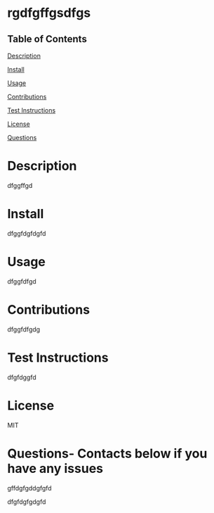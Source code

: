 
# rgdfgffgsdfgs


## Table of Contents
[Description](#-description)

[Install](#-install)

[Usage](#-usage)

[Contributions](#-contributions)

[Test Instructions](#-test-instructions)

[License](#-license)

[Questions](#-questions)

# Description
dfggffgd

# Install
dfggfdgfdgfd

# Usage
dfggfdfgd

# Contributions
dfggfdfgdg

# Test Instructions
dfgfdggfd

# License
MIT
 
# Questions- Contacts below if you have any issues
gffdgfgddgfgfd

dfgfdgfgdgfd






